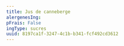 ```yaml
---
title: Jus de canneberge
alergenesIng:
pFrais: False
ingType: sucres
uuid: 8197ca1f-3247-4c1b-b341-fcf492cd3612
---
```

